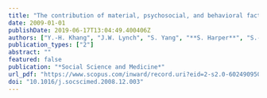 ```yaml
---
title: "The contribution of material, psychosocial, and behavioral factors in explaining educational and occupational mortality inequalities in a nationally representative sample of South Koreans: Relative and absolute perspectives"
date: 2009-01-01
publishDate: 2019-06-17T13:04:49.400406Z
authors: ["Y.-H. Khang", "J.W. Lynch", "S. Yang", "**S. Harper**", "S.-C. Yun", "K. Jung-Choi", "H.R. Kim"]
publication_types: ["2"]
abstract: ""
featured: false
publication: "*Social Science and Medicine*"
url_pdf: "https://www.scopus.com/inward/record.uri?eid=2-s2.0-60249095041&doi=10.1016%2fj.socscimed.2008.12.003&partnerID=40&md5=ec482ef77e6880a6937c7473402a919f"
doi: "10.1016/j.socscimed.2008.12.003"
---
```


